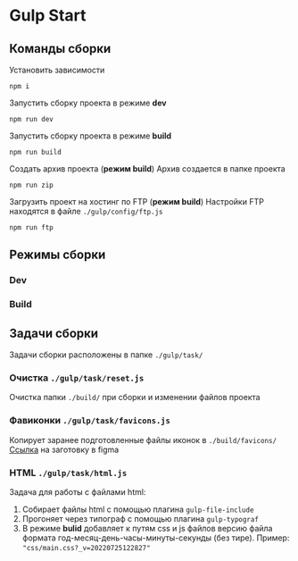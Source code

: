 # Gulp Start
## Команды сборки
Установить зависимости

    npm i

Запустить сборку проекта в режиме **dev**

    npm run dev

Запустить сборку проекта в режиме **build**

    npm run build

Создать архив проекта (**режим build**)
Архив создается в папке проекта

    npm run zip

Загрузить проект на хостинг по FTP (**режим build**)
Настройки FTP находятся в файле `./gulp/config/ftp.js`

    npm run ftp

## Режимы сборки
### Dev

### Build

## Задачи сборки
Задачи сборки расположены в папке `./gulp/task/`

### Очистка `./gulp/task/reset.js`
Очистка папки `./build/` при сборки и изменении файлов проекта

### Фавиконки `./gulp/task/favicons.js`
Копирует заранее подготовленные файлы иконок в `./build/favicons/`
[Ссылка](https://www.figma.com/file/2MR38RAGyGH0QVNg7MTEaZ/Favicon-for-Gulp-Start?node-id=0:1) на заготовку в figma

### HTML `./gulp/task/html.js`
Задача для работы с файлами html:
 1. Собирает файлы html с помощью плагина `gulp-file-include`
 2. Прогоняет через типограф с помощью плагина `gulp-typograf`
 3. В режиме **bulid** добавляет к путям css и js файлов версию файла формата год-месяц-день-часы-минуты-секунды (без тире). Пример: `"css/main.css?_v=20220725122827"`